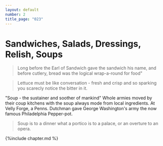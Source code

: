 ```yaml
---
layout: default
number: 2
title_page: "023"
---
```


# Sandwiches, Salads, Dressings, Relish, Soups

> Long before the Earl of Sandwich gave the sandwich his name, and before cutlery, bread was the logical wrap-a-round for food"

> Lettuce must be like conversation - fresh and crisp and so sparking you scarecly notice the bitter in it.

"Soup - the sustainer and soother of mankind"
Whole armies moved by their coup kitchens with the soup always mode from local ingredients.  At Velly Forge, a Penns. Dutchman gave George Washington's army the now famous Philadelphia Pepper-pot.

> Soup is to a dinner what a portico is to a palace, or an overture to an opera.

{%include chapter.md %}